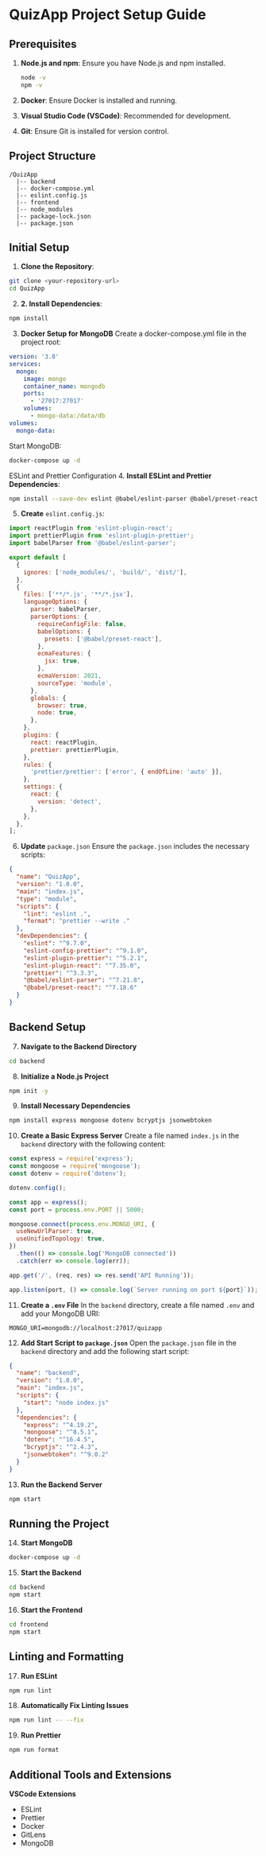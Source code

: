 # QuizApp Project Setup Guide

## Prerequisites

1. **Node.js and npm**: Ensure you have Node.js and npm installed.
   ```bash
   node -v
   npm -v

2. **Docker**: Ensure Docker is installed and running.

3. **Visual Studio Code (VSCode)**: Recommended for development.

4. **Git**: Ensure Git is installed for version control.

## Project Structure
```plaintext
/QuizApp
  |-- backend
  |-- docker-compose.yml
  |-- eslint.config.js
  |-- frontend
  |-- node_modules
  |-- package-lock.json
  |-- package.json
```
## Initial Setup

1. **Clone the Repository**:
```bash
git clone <your-repository-url>
cd QuizApp
```

2. **2. Install Dependencies**:
```bash
npm install
```

3. **Docker Setup for MongoDB**
Create a docker-compose.yml file in the project root:
```yaml
version: '3.8'
services:
  mongo:
    image: mongo
    container_name: mongodb
    ports:
      - '27017:27017'
    volumes:
      - mongo-data:/data/db
volumes:
  mongo-data:
```
Start MongoDB:
```bash
docker-compose up -d
```

ESLint and Prettier Configuration
4. **Install ESLint and Prettier Dependencies**:
```bash
npm install --save-dev eslint @babel/eslint-parser @babel/preset-react eslint-config-prettier eslint-plugin-prettier eslint-plugin-react prettier
```

5. **Create** `eslint.config.js`:
```javascript
import reactPlugin from 'eslint-plugin-react';
import prettierPlugin from 'eslint-plugin-prettier';
import babelParser from '@babel/eslint-parser';

export default [
  {
    ignores: ['node_modules/', 'build/', 'dist/'],
  },
  {
    files: ['**/*.js', '**/*.jsx'],
    languageOptions: {
      parser: babelParser,
      parserOptions: {
        requireConfigFile: false,
        babelOptions: {
          presets: ['@babel/preset-react'],
        },
        ecmaFeatures: {
          jsx: true,
        },
        ecmaVersion: 2021,
        sourceType: 'module',
      },
      globals: {
        browser: true,
        node: true,
      },
    },
    plugins: {
      react: reactPlugin,
      prettier: prettierPlugin,
    },
    rules: {
      'prettier/prettier': ['error', { endOfLine: 'auto' }],
    },
    settings: {
      react: {
        version: 'detect',
      },
    },
  },
];
```

6. **Update** `package.json`
Ensure the `package.json` includes the necessary scripts:
```json
{
  "name": "QuizApp",
  "version": "1.0.0",
  "main": "index.js",
  "type": "module",
  "scripts": {
    "lint": "eslint .",
    "format": "prettier --write ."
  },
  "devDependencies": {
    "eslint": "^9.7.0",
    "eslint-config-prettier": "^9.1.0",
    "eslint-plugin-prettier": "^5.2.1",
    "eslint-plugin-react": "^7.35.0",
    "prettier": "^3.3.3",
    "@babel/eslint-parser": "^7.21.8",
    "@babel/preset-react": "^7.18.6"
  }
}
```

## Backend Setup

7. **Navigate to the Backend Directory**
```bash
cd backend
```

8. **Initialize a Node.js Project**
```bash
npm init -y
```

9. **Install Necessary Dependencies**
```bash
npm install express mongoose dotenv bcryptjs jsonwebtoken
```

10. **Create a Basic Express Server**
Create a file named `index.js` in the `backend` directory with the following content:
```javascript
const express = require('express');
const mongoose = require('mongoose');
const dotenv = require('dotenv');

dotenv.config();

const app = express();
const port = process.env.PORT || 5000;

mongoose.connect(process.env.MONGO_URI, {
  useNewUrlParser: true,
  useUnifiedTopology: true,
})
  .then(() => console.log('MongoDB connected'))
  .catch(err => console.log(err));

app.get('/', (req, res) => res.send('API Running'));

app.listen(port, () => console.log(`Server running on port ${port}`));
```

11. **Create a `.env` File**
In the `backend` directory, create a file named `.env` and add your MongoDB URI:
```plaintext
MONGO_URI=mongodb://localhost:27017/quizapp
```

12. **Add Start Script to `package.json`**
Open the `package.json` file in the `backend` directory and add the following start script:
```json
{
  "name": "backend",
  "version": "1.0.0",
  "main": "index.js",
  "scripts": {
    "start": "node index.js"
  },
  "dependencies": {
    "express": "^4.19.2",
    "mongoose": "^8.5.1",
    "dotenv": "^16.4.5",
    "bcryptjs": "^2.4.3",
    "jsonwebtoken": "^9.0.2"
  }
}
```

13. **Run the Backend Server**
```bash
npm start
```

## Running the Project

14. **Start MongoDB**
```bash
docker-compose up -d
```

15. **Start the Backend**
```bash
cd backend
npm start
```

16. **Start the Frontend**
```bash
cd frontend
npm start
```

## Linting and Formatting

17. **Run ESLint**
```bash
npm run lint
```

18. **Automatically Fix Linting Issues**
```bash
npm run lint -- --fix
```

19. **Run Prettier**
```bash
npm run format
```

## Additional Tools and Extensions

**VSCode Extensions**
- ESLint
- Prettier
- Docker
- GitLens
- MongoDB